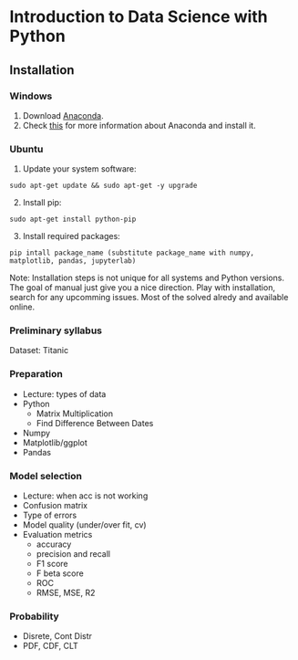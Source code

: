 # Introduction to Data Science with Python 


## Installation

### Windows

1. Download [Anaconda](https://www.anaconda.com/download/).
2. Check [this](https://docs.anaconda.com/anaconda/) for more information about Anaconda and install it. 

### Ubuntu

1. Update your system software: 
```
sudo apt-get update && sudo apt-get -y upgrade
```
2. Install pip:
```
sudo apt-get install python-pip
```
3. Install required packages:
```
pip intall package_name (substitute package_name with numpy, matplotlib, pandas, jupyterlab)
```
Note: Installation steps is not unique for all systems and Python versions. The goal of manual just give you a nice direction. Play with installation, search for any upcomming issues. Most of the solved alredy and available online. 


### Preliminary syllabus 

Dataset: Titanic

### Preparation
 - Lecture: types of data
 - Python
    - Matrix Multiplication
    - Find Difference Between Dates
 - Numpy 
 - Matplotlib/ggplot
 - Pandas 
 
### Model selection
  - Lecture: when acc is not working
  - Confusion matrix
  - Type of errors
  - Model quality (under/over fit, cv)
  - Evaluation metrics
    - accuracy
    - precision and recall 
    - F1 score
    - F beta score
    - ROC
    - RMSE, MSE, R2
    
### Probability
  - Disrete, Cont Distr
  - PDF, CDF, CLT
